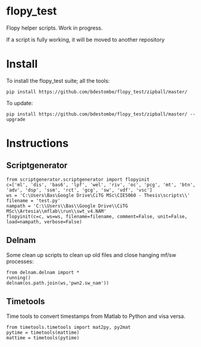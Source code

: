 # flopy_test
Flopy helper scripts. Work in progress.

If a script is fully working, it will be moved to another repository

# Install
To install the flopy_test suite; all the tools:

    pip install https://github.com/bdestombe/flopy_test/zipball/master/

To update:

    pip install https://github.com/bdestombe/flopy_test/zipball/master/ --upgrade

# Instructions
## Scriptgenerator

    from scriptgenerator.scriptgenerator import flopyinit
    c=['ml', 'dis', 'bas6', 'lpf', 'wel', 'riv', 'oc', 'pcg', 'mt', 'btn',  'adv', 'dsp', 'ssm', 'rct', 'gcg', 'sw', 'vdf', 'vsc']
    ws = 'C:\Users\Bas\Google Drive\CiTG MSc\CIE5060 - Thesis\scripts\\'
    filename = 'test.py'
    nampath = 'C:\\Users\\Bas\\Google Drive\\CiTG MSc\\Artesia\\mflab\\run\\swt_v4.NAM'
    flopyinit(c=c, ws=ws, filename=filename, comment=False, unit=False, load=nampath, verbose=False)

## Delnam
Some clean up scripts to clean up old files and close hanging mf/sw processes:

    from delnam.delnam import *
    running()
    delnam(os.path.join(ws,'pwn2.sw_nam'))
    
## Timetools
Time tools to convert timestamps from Matlab to Python and visa versa.

    from timetools.timetools import mat2py, py2mat
    pytime = timetools(mattime)
    mattime = timetools(pytime)

